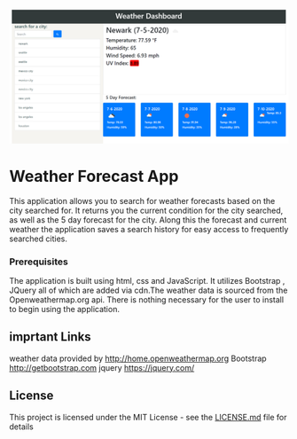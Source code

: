 ![weather forecast Application](./assets/weatherApp.png)

# Weather Forecast App

This application allows you to search for weather forecasts based on the city searched for. It returns you the current condition for the city searched, as well as the 5 day forecast for the city. Along this the forecast and current weather the application saves a search history for easy access to frequently searched cities.

### Prerequisites

The application is built using html, css and JavaScript. It utilizes Bootstrap , JQuery all of which are added via cdn.The weather data is sourced from the Openweathermap.org api. There is nothing necessary for the user to install to begin using the application.

## imprtant Links
weather data provided by http://home.openweathermap.org
Bootstrap http://getbootstrap.com
jquery https://jquery.com/


## License

This project is licensed under the MIT License - see the [LICENSE.md](LICENSE.md) file for details